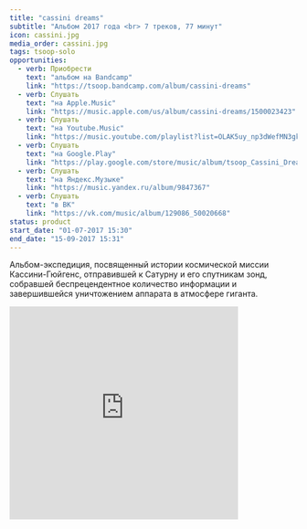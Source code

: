 ```yaml
---
title: "cassini dreams"
subtitle: "Альбом 2017 года <br> 7 треков, 77 минут"
icon: cassini.jpg
media_order: cassini.jpg
tags: tsoop-solo
opportunities:
  - verb: Приобрести
    text: "альбом на Bandcamp"
    link: "https://tsoop.bandcamp.com/album/cassini-dreams"
  - verb: Слушать
    text: "на Apple.Music"
    link: "https://music.apple.com/us/album/cassini-dreams/1500023423"
  - verb: Слушать
    text: "на Youtube.Music"
    link: "https://music.youtube.com/playlist?list=OLAK5uy_np3dWefMN3gkTgpdhz5FyaInVb3z5-MZk"
  - verb: Слушать
    text: "на Google.Play"
    link: "https://play.google.com/store/music/album/tsoop_Cassini_Dreams?id=Bvjdqwa6kxq3auyxcy5rkdoeaou"
  - verb: Слушать
    text: "на Яндекс.Музыке"
    link: "https://music.yandex.ru/album/9847367"
  - verb: Слушать
    text: "в ВК"
    link: "https://vk.com/music/album/129086_50020668"
status: product
start_date: "01-07-2017 15:30"
end_date: "15-09-2017 15:31"
---
```


Альбом-экспедиция, посвященный истории космической миссии Кассини-Гюйгенс, отправившей к Сатурну и его спутникам зонд, собравшей беспрецендентное количество информации и завершившейся уничтожением аппарата в атмосфере гиганта.

<iframe style="border: 0; width: 400px; height: 373px;" src="https://bandcamp.com/EmbeddedPlayer/album=3099555767/size=large/bgcol=ffffff/linkcol=0687f5/artwork=small/transparent=true/" seamless><a href="http://tsoop.bandcamp.com/album/cassini-dreams">cassini dreams by tsoop</a></iframe>
